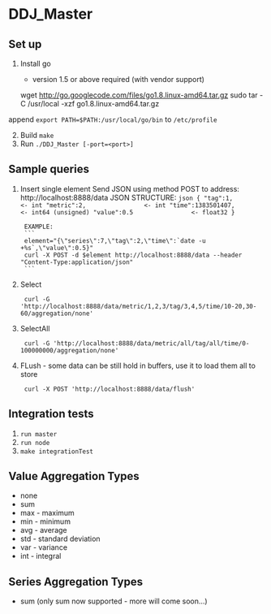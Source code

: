 DDJ_Master
==========

## Set up
1. Install go
	- version 1.5 or above required (with vendor support)

    wget http://go.googlecode.com/files/go1.8.linux-amd64.tar.gz
    sudo tar -C /usr/local -xzf go1.8.linux-amd64.tar.gz

append `export PATH=$PATH:/usr/local/go/bin` to `/etc/profile`

2. Build `make`
3. Run `./DDJ_Master [-port=<port>]`

## Sample queries

1. Insert single element
        Send JSON using method POST to address: http://localhost:8888/data
        JSON STRUCTURE:
        ```json
           {
           "tag":1,                   <- int
           "metric":2,                <- int
           "time":1383501407,         <- int64 (unsigned)
           "value":0.5                <- float32
           }
        ```

        EXAMPLE:
        ```
        element="{\"series\":7,\"tag\":2,\"time\":`date -u +%s`,\"value\":0.5}"
		curl -X POST -d $element http://localhost:8888/data --header "Content-Type:application/json"
        ```

2. Select

		curl -G 'http://localhost:8888/data/metric/1,2,3/tag/3,4,5/time/10-20,30-60/aggregation/none'

3. SelectAll

        curl -G 'http://localhost:8888/data/metric/all/tag/all/time/0-100000000/aggregation/none'

4. FLush - some data can be still hold in buffers, use it to load them all to store

		curl -X POST 'http://localhost:8888/data/flush'





## Integration tests
1. `run master`
2. `run node`
3. `make integrationTest`

## Value Aggregation Types

* none
* sum
* max - maximum
* min - minimum
* avg - average
* std - standard deviation
* var - variance
* int - integral

## Series Aggregation Types

* sum     (only sum now supported - more will come soon...)

